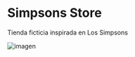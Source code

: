 # Simpsons Store

Tienda ficticia inspirada en Los Simpsons

![imagen](https://github.com/jacquelineroballo/simpsons-store/assets/30833076/7050fd0f-82b8-4d6c-b8df-fbc2c48808fd)

